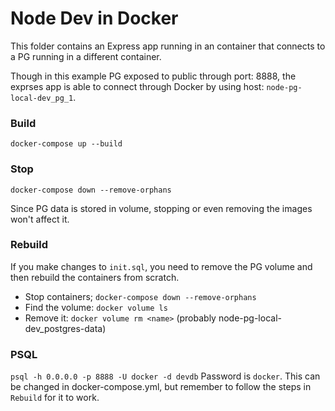 # Node Dev in Docker

This folder contains an Express app running in an container that connects to a PG running in a different container.

Though in this example PG exposed to public through port: 8888, the exprses app is able to connect through Docker by using host: `node-pg-local-dev_pg_1`.

### Build
`docker-compose up --build`

### Stop
`docker-compose down --remove-orphans`

Since PG data is stored in volume, stopping or even removing the images won't affect it.

### Rebuild
If you make changes to `init.sql`, you need to remove the PG volume and then rebuild the containers from scratch.

* Stop containers; ``docker-compose down --remove-orphans``
* Find the volume: `docker volume ls`
* Remove it: `docker volume rm <name>` (probably node-pg-local-dev_postgres-data)

### PSQL
`psql -h 0.0.0.0 -p 8888 -U docker -d devdb` Password is `docker`. This can be changed in docker-compose.yml, but remember to follow the steps in `Rebuild` for it to work.